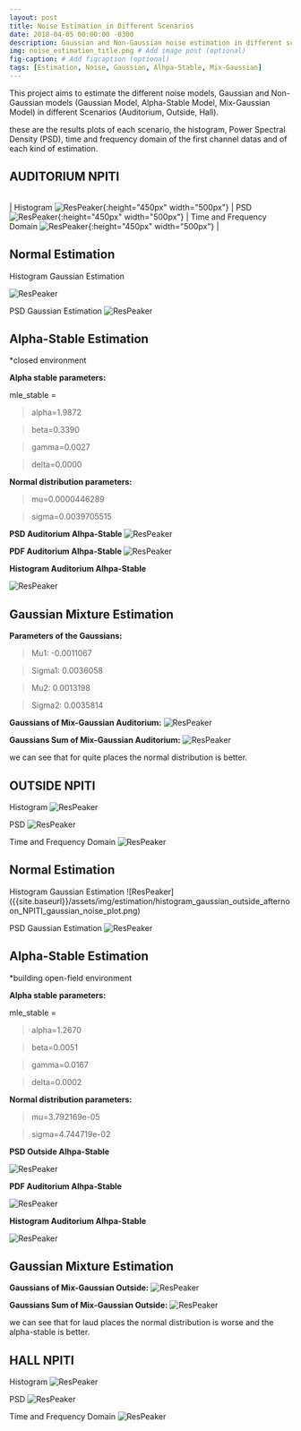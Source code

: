 ```yaml
---
layout: post
title: Noise Estimation in Different Scenarios
date: 2018-04-05 00:00:00 -0300
description: Gaussian and Non-Gaussian noise estimation in different scenarios. # Add post description (optional)
img: noise_estimation_title.png # Add image post (optional)
fig-caption: # Add figcaption (optional)
tags: [Estimation, Noise, Gaussian, Alhpa-Stable, Mix-Gaussian]
---
```


This project aims to estimate the different noise models, Gaussian and Non-Gaussian models (Gaussian Model, Alpha-Stable Model, Mix-Gaussian Model) 
in different Scenarios (Auditorium, Outside, Hall).

these are the results plots of each scenario, the histogram, Power Spectral Density (PSD), time and frequency domain of the first channel datas and of each kind of estimation.


## AUDITORIUM NPITI

| | | |
|:-------------------------:|:-------------------------:|:-------------------------:|


| Histogram ![ResPeaker]({{site.baseurl}}/assets/img/estimation/histogram_channels_auditorium_afternoon_NPITI_noise_plot.png){:height="450px" width="500px"} | PSD ![ResPeaker]({{site.baseurl}}/assets/img/estimation/psd_channels_auditorium_afternoon_NPITI_noise_plot.png){:height="450px" width="500px"} | Time and Frequency Domain ![ResPeaker]({{site.baseurl}}/assets/img/estimation/time_FFT_auditorium_afternoon_NPITI_noise_plot.png){:height="450px" width="500px"} |


<h2><b>Normal Estimation</b></h2>
Histogram Gaussian Estimation

![ResPeaker]({{site.baseurl}}/assets/img/estimation/histogram_gaussian_auditorium_afternoon_NPITI_gaussian_noise_plot.png)

PSD Gaussian Estimation
![ResPeaker]({{site.baseurl}}/assets/img/estimation/psd_gaussian_auditorium_afternoon_NPITI_gaussian_noise_plot.png)


<h2><b>Alpha-Stable Estimation</b></h2>
*closed environment

<b>Alpha stable parameters:</b>

mle_stable =

> alpha=1.9872

> beta=0.3390

> gamma=0.0027

> delta=0.0000

<b>Normal distribution parameters:</b>

> mu=0.0000446289

> sigma=0.0039705515

<b>PSD Auditorium Alhpa-Stable </b>
![ResPeaker]({{site.baseurl}}/assets/img/estimation/psd_auditorium_alpha_stable.png)

<b>PDF Auditorium Alhpa-Stable </b>
![ResPeaker]({{site.baseurl}}/assets/img/estimation/pdf_auditorium_alpha_stable.png)

<b>Histogram Auditorium Alhpa-Stable </b>

![ResPeaker]({{site.baseurl}}/assets/img/estimation/histogram_auditorium_alpha_stable.png)


<h2><b>Gaussian Mixture Estimation</b></h2>


<b>Parameters of the Gaussians:</b>

> Mu1: -0.0011067

> Sigma1: 0.0036058

> Mu2: 0.0013198

> Sigma2: 0.0035814

<b>Gaussians of Mix-Gaussian Auditorium:</b>
![ResPeaker]({{site.baseurl}}/assets/img/estimation/mix_gaussian_auditorium_1.png)

<b>Gaussians Sum of Mix-Gaussian Auditorium:</b>
![ResPeaker]({{site.baseurl}}/assets/img/estimation/mix_gaussian_auditorium_2.png)

we can see that for quite places the normal distribution is better.

## OUTSIDE NPITI

Histogram
![ResPeaker]({{site.baseurl}}/assets/img/estimation/histogram_channels_outside_afternoon_NPITI_noise_plot.png)

PSD
![ResPeaker]({{site.baseurl}}/assets/img/estimation/psd_channels_outside_afternoon_NPITI_noise_plot.png)

Time and Frequency Domain
![ResPeaker]({{site.baseurl}}/assets/img/estimation/time_FFT_outside_afternoon_NPITI_noise_plot.png)

<h2><b>Normal Estimation</b></h2>
Histogram Gaussian Estimation
![ResPeaker]({{site.baseurl}}/assets/img/estimation/histogram_gaussian_outside_afternoon_NPITI_gaussian_noise_plot.png)

PSD Gaussian Estimation
![ResPeaker]({{site.baseurl}}/assets/img/estimation/psd_gaussian_outside_afternoon_NPITI_gaussian_noise_plot.png)


<h2><b>Alpha-Stable Estimation</b></h2>
*building open-field environment

<b>Alpha stable parameters:</b>

mle_stable =

> alpha=1.2670

> beta=0.0051

> gamma=0.0167

> delta=0.0002

<b>Normal distribution parameters:</b>


> mu=3.792169e-05

> sigma=4.744719e-02

<b>PSD Outside Alhpa-Stable </b>

![ResPeaker]({{site.baseurl}}/assets/img/estimation/psd_outside_alpha_stable.png)

<b>PDF Auditorium Alhpa-Stable </b>

![ResPeaker]({{site.baseurl}}/assets/img/estimation/pdf_outside_alpha_stable.png)

<b>Histogram Auditorium Alhpa-Stable </b>

![ResPeaker]({{site.baseurl}}/assets/img/estimation/histogram_outside_alpha_stable.png)


<h2><b>Gaussian Mixture Estimation</b></h2>


<b>Gaussians of Mix-Gaussian Outside:</b>
![ResPeaker]({{site.baseurl}}/assets/img/estimation/mix_gaussian_outside_1.png)

<b>Gaussians Sum of Mix-Gaussian Outside:</b>
![ResPeaker]({{site.baseurl}}/assets/img/estimation/mix_gaussian_outside_2.png)

we can see that for laud places the normal distribution is worse and the alpha-stable is better.

## HALL NPITI

Histogram
![ResPeaker]({{site.baseurl}}/assets/img/estimation/histogram_channels_hall_night_NPITI_noise_plot.png)

PSD
![ResPeaker]({{site.baseurl}}/assets/img/estimation/psd_channels_hall_night_NPITI_noise_plot.png)

Time and Frequency Domain
![ResPeaker]({{site.baseurl}}/assets/img/estimation/time_FFT_hall_night_NPITI_noise_plot.png)



